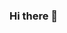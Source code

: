 ### Hi there 👋

<!--
**Mariam251299/Mariam251299** is a ✨ _special_ ✨ repository because its `README.md` (this file) appears on your GitHub profile.

Here are some ideas to get you started:

- 🔭 I’m currently working on ... IBM
- 🌱 I’m currently learning ... Testing tools
- 👯 I’m looking to collaborate on ... programming
-->
